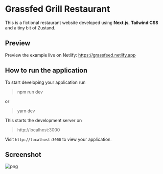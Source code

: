 # Grassfed Grill Restaurant

This is a fictional restaurant website developed using **Next.js**, **Tailwind CSS** and a tiny bit of Zustand. 


## Preview

Preview the example live on Netlify: https://grassfeed.netlify.app


## How to run the application

To start developing your application run

> npm run dev 

or 
> yarn dev

This starts the development server on
> http://localhost:3000

Visit `http://localhost:3000` to view your application.


## Screenshot

![png](https://user-images.githubusercontent.com/77599234/134532927-1da74741-4457-4c33-8c1c-9c9b3b5c60b0.png)
